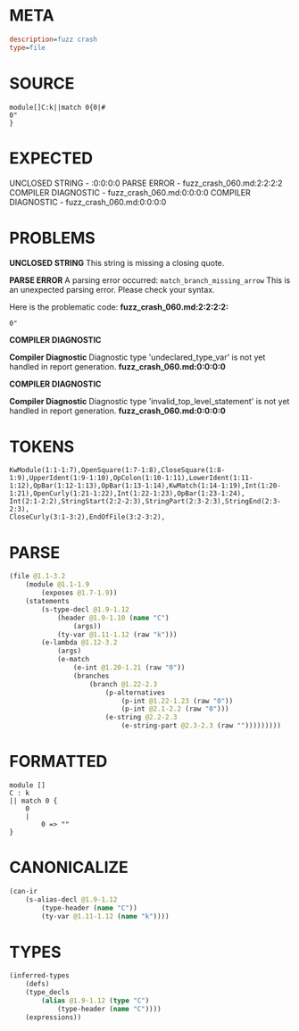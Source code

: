# META
~~~ini
description=fuzz crash
type=file
~~~
# SOURCE
~~~roc
module[]C:k||match 0{0|#
0"
}
~~~
# EXPECTED
UNCLOSED STRING - :0:0:0:0
PARSE ERROR - fuzz_crash_060.md:2:2:2:2
COMPILER DIAGNOSTIC - fuzz_crash_060.md:0:0:0:0
COMPILER DIAGNOSTIC - fuzz_crash_060.md:0:0:0:0
# PROBLEMS
**UNCLOSED STRING**
This string is missing a closing quote.

**PARSE ERROR**
A parsing error occurred: `match_branch_missing_arrow`
This is an unexpected parsing error. Please check your syntax.

Here is the problematic code:
**fuzz_crash_060.md:2:2:2:2:**
```roc
0"
```
 


**COMPILER DIAGNOSTIC**

**Compiler Diagnostic**
Diagnostic type 'undeclared_type_var' is not yet handled in report generation.
**fuzz_crash_060.md:0:0:0:0**

**COMPILER DIAGNOSTIC**

**Compiler Diagnostic**
Diagnostic type 'invalid_top_level_statement' is not yet handled in report generation.
**fuzz_crash_060.md:0:0:0:0**

# TOKENS
~~~zig
KwModule(1:1-1:7),OpenSquare(1:7-1:8),CloseSquare(1:8-1:9),UpperIdent(1:9-1:10),OpColon(1:10-1:11),LowerIdent(1:11-1:12),OpBar(1:12-1:13),OpBar(1:13-1:14),KwMatch(1:14-1:19),Int(1:20-1:21),OpenCurly(1:21-1:22),Int(1:22-1:23),OpBar(1:23-1:24),
Int(2:1-2:2),StringStart(2:2-2:3),StringPart(2:3-2:3),StringEnd(2:3-2:3),
CloseCurly(3:1-3:2),EndOfFile(3:2-3:2),
~~~
# PARSE
~~~clojure
(file @1.1-3.2
	(module @1.1-1.9
		(exposes @1.7-1.9))
	(statements
		(s-type-decl @1.9-1.12
			(header @1.9-1.10 (name "C")
				(args))
			(ty-var @1.11-1.12 (raw "k")))
		(e-lambda @1.12-3.2
			(args)
			(e-match
				(e-int @1.20-1.21 (raw "0"))
				(branches
					(branch @1.22-2.3
						(p-alternatives
							(p-int @1.22-1.23 (raw "0"))
							(p-int @2.1-2.2 (raw "0")))
						(e-string @2.2-2.3
							(e-string-part @2.3-2.3 (raw "")))))))))
~~~
# FORMATTED
~~~roc
module []
C : k
|| match 0 {
	0
	|
		0 => ""
}
~~~
# CANONICALIZE
~~~clojure
(can-ir
	(s-alias-decl @1.9-1.12
		(type-header (name "C"))
		(ty-var @1.11-1.12 (name "k"))))
~~~
# TYPES
~~~clojure
(inferred-types
	(defs)
	(type_decls
		(alias @1.9-1.12 (type "C")
			(type-header (name "C"))))
	(expressions))
~~~
